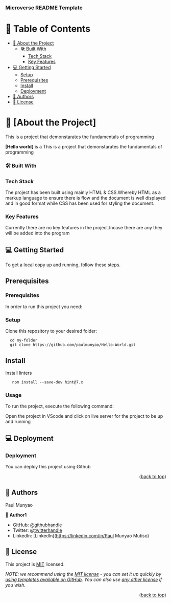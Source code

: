 <a name="readme-top"></a>

  <h3><b>Microverse README Template</b></h3>

# 📗 Table of Contents

- [📖 About the Project](#about-project)
  - [🛠 Built With](#built-with)
    - [Tech Stack](#tech-stack)
    - [Key Features](#key-features)
- [💻 Getting Started](#getting-started)
  - [Setup](#setup)
  - [Prerequisites](#prerequisites)
  - [Install](#install)
  - [Deployment](#deployment)
- [👥 Authors](#authors)
- [📝 License](#license)

# 📖 [About the Project] <a name="about-project"></a>

This is a project that demonstarates the fundamentals of programming

**[Hello world]** is a This is a project that demonstarates the fundamentals of programming

### 🛠 Built With <a name="built-with"></a>

### Tech Stack <a name="tech-stack"></a>
The project has been built using mainly HTML & CSS.Whereby HTML as a markup language to ensure there is flow and the document is well displayed and in good format while CSS has been used for styling the document.


### Key Features <a name="key-features"></a>

Currently there are no key features in the project.Incase there are any they will be added into the program


## 💻 Getting Started <a name="getting-started"></a>

To get a local copy up and running, follow these steps.

##  Prerequisites <a name="prerequisites"></a>
### Prerequisites

In order to run this project you need:

### Setup

Clone this repository to your desired folder:

```
  cd my-folder
  git clone https://github.com/paulmunyao/Hello-World.git
```

## Install <a name="install"></a>  
Install linters

```
   npm install --save-dev hint@7.x
```

### Usage

To run the project, execute the following command:

Open the project in VScode and click on live server for the project to be up and running

## 💻 Deployment <a name="deployment"></a>

### Deployment

You can deploy this project using:Github

<p align="right">(<a href="#readme-top">back to top</a>)</p>


## 👥 Authors <a name="authors"></a>

Paul Munyao

👤 **Author1**

- GitHub: [@githubhandle](https://github.com/paulmunyao)
- Twitter: [@twitterhandle](https://twitter.com/Mutiso_P)
- LinkedIn: [LinkedIn](https://linkedin.com/in/Paul Munyao Mutiso)

## 📝 License <a name="license"></a>

This project is [MIT](./LICENSE) licensed.

_NOTE: we recommend using the [MIT license](https://choosealicense.com/licenses/mit/) - you can set it up quickly by [using templates available on GitHub](https://docs.github.com/en/communities/setting-up-your-project-for-healthy-contributions/adding-a-license-to-a-repository). You can also use [any other license](https://choosealicense.com/licenses/) if you wish._

<p align="right">(<a href="#readme-top">back to top</a>)</p>